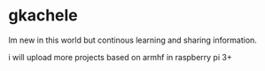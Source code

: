 # gkachele
Im new in this world but continous learning and sharing information.

i will upload more projects based on armhf in raspberry pi 3+


